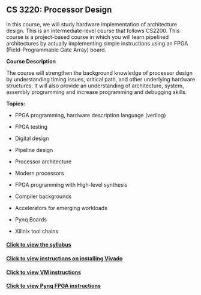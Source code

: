 

## CS 3220: Processor Design

In this course, we will study hardware implementation of architecture design. This is an intermediate-level course that follows CS2200. This course is a project-based course in which you will learn pipelined architectures by actually implementing simple instructions using an FPGA (Field-Programmable Gate Array) board. 

**Course Description**

 The course will strengthen the background knowledge of processor design by understanding timing issues, critical path, and other underlying hardware structures. It will also provide an understanding of architecture, system, assembly programming and increase programming and debugging skills. 

 

**Topics:**

- FPGA programming, hardware description language (verilog)

- FPGA testing 

- Digital design 

- Pipeline design 

-  Processor architecture 

- Modern processors

- FPGA programming with High-level synthesis

- Compiler backgrounds 

- Accelerators for emerging workloads

- Pynq Boards

- Xilinix tool chains 

 

#### [Click to view the syllabus](class_syllabus.html)

#### [Click to view instructions on installing Vivado](Vivado_Installation_Steps\README)

#### [Click to view VM instructions](access_vm_steps\access_vm_doc.html)

#### [Click to view Pynq FPGA instructions](access_pynq_boards\access_pynq_doc.html)
